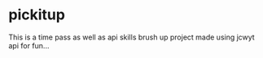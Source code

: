 # pickitup
This is a time pass as well as api skills brush up project made using jcwyt api for fun...
